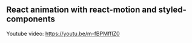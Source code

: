 React animation with react-motion and styled-components
------------------

Youtube video: https://youtu.be/m-fBPMffIZ0
